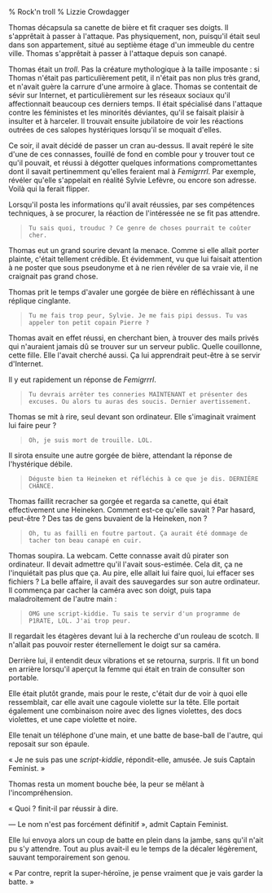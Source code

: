 % Rock'n troll
% Lizzie Crowdagger

Thomas décapsula sa canette de bière et fit craquer ses doigts. Il
s'apprêtait à passer à l'attaque. Pas physiquement, non, puisqu'il
était seul dans son appartement, situé au septième étage d'un immeuble
du centre ville. Thomas s'apprêtait à passer à l'attaque depuis son
canapé.

Thomas était un *troll*. Pas la créature mythologique à la taille
imposante : si Thomas n'était pas particulièrement petit, il n'était
pas non plus très grand, et n'avait guère la carrure d'une armoire à
glace. Thomas se contentait de sévir sur Internet, et particulièrement
sur les réseaux sociaux qu'il affectionnait beaucoup ces derniers
temps. Il était spécialisé dans l'attaque contre les féministes et
les minorités déviantes, qu'il se faisait plaisir à insulter et à
harceler. Il trouvait ensuite jubilatoire de voir les réactions
outrées de ces salopes hystériques lorsqu'il se moquait d'elles.

Ce soir, il avait décidé de passer un cran au-dessus. Il avait repéré
le site d'une de ces connasses, fouillé de fond en comble pour y
trouver tout ce qu'il pouvait, et réussi à dégotter quelques
informations compromettantes dont il savait pertinemment qu'elles
feraient mal à *Femigrrrl*. Par exemple, révéler qu'elle s'appelait en
réalité Sylvie Lefèvre, ou encore son adresse. Voilà qui la ferait
flipper.

Lorsqu'il posta les informations qu'il avait réussies, par ses
compétences techniques, à se procurer, la réaction de l'intéressée ne 
se fit pas attendre.

> `Tu sais quoi, trouduc ? Ce genre de choses pourrait te coûter
> cher.`


Thomas eut un grand sourire devant la menace. Comme si elle allait
porter plainte, c'était tellement crédible. Et évidemment, vu que lui
faisait attention à ne poster que sous pseudonyme et à ne rien révéler
de sa vraie vie, il ne craignait pas grand chose.

Thomas prit le temps d'avaler une gorgée de bière en réfléchissant à
une réplique cinglante.

> `Tu me fais trop peur, Sylvie. Je me fais pipi dessus. Tu vas
> appeler ton petit copain Pierre ?`


Thomas avait en effet réussi, en cherchant bien, à trouver des mails
privés qui n'auraient jamais dû se trouver sur un serveur
public. Quelle couillonne, cette fille. Elle l'avait cherché aussi. Ça
lui apprendrait peut-être à se servir d'Internet.

Il y eut rapidement un réponse de *Femigrrrl*.

> `Tu devrais arrêter tes conneries MAINTENANT et présenter des
> excuses. Ou alors tu auras des soucis. Dernier avertissement.`

Thomas se mit à rire, seul devant son ordinateur. Elle s'imaginait
vraiment lui faire peur ?

> `Oh, je suis mort de trouille. LOL.`

Il sirota ensuite une autre gorgée de bière, attendant la réponse de
l'hystérique débile.

> `Déguste bien ta Heineken et réfléchis à ce que je dis. DERNIÈRE
> CHANCE.`


Thomas faillit recracher sa gorgée et regarda sa canette, qui était effectivement une
Heineken. Comment est-ce qu'elle savait ? Par hasard, peut-être ? Des
tas de gens buvaient de la Heineken, non ?

> `Oh, tu as failli en foutre partout. Ça aurait été dommage de tacher ton beau
> canapé en cuir.`

Thomas soupira. La webcam. Cette connasse avait dû pirater son
ordinateur. Il devait admettre qu'il l'avait sous-estimée. Cela dit,
ça ne l'inquiétait pas plus que ça. Au pire, elle allait lui faire
quoi, lui effacer ses fichiers ? La belle affaire, il avait des
sauvegardes sur son autre ordinateur. Il commença par
cacher la caméra avec son doigt, puis tapa maladroitement de l'autre
main :

> `OMG une script-kiddie. Tu sais te servir d'un programme de P1RATE,
> LOL. J'ai trop peur.`

Il regardait les étagères devant lui à la recherche d'un rouleau de
scotch. Il n'allait pas pouvoir rester éternellement le doigt sur sa
caméra.

Derrière lui, il entendit deux vibrations et se
retourna, surpris. Il fit un bond en arrière lorsqu'il aperçut la
femme qui était en train de consulter son portable.

Elle était plutôt grande, mais pour le reste, c'était dur de voir à
quoi elle ressemblait, car elle avait une cagoule violette sur la
tête. Elle portait également une combinaison noire avec des lignes
violettes, des docs violettes, et une cape violette et noire.

Elle tenait un téléphone d'une main, et une batte de
base-ball de l'autre, qui reposait sur son épaule.

« Je ne suis pas une *script-kiddie*, répondit-elle, amusée. Je suis
Captain Feminist. »

Thomas resta un moment bouche bée, la peur se mêlant à
l'incompréhension.

« Quoi ? finit-il par réussir à dire.

— Le nom n'est pas forcément définitif », admit Captain Feminist.

Elle lui envoya alors un coup de batte en plein dans la jambe, sans
qu'il n'ait pu s'y attendre. Tout au plus avait-il eu le temps de la
décaler légèrement, sauvant temporairement son genou.

« Par contre, reprit la super-héroïne, je pense vraiment que je vais
garder la batte. »

